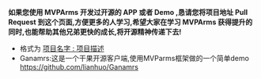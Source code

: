 **如果您使用 **MVPArms** 开发过开源的 **APP** 或者 **Demo** ,恳请您将项目地址 **Pull Request** 到这个页面,方便更多的人学习,希望大家在学习  **MVPArms** 获得提升的同时,也能帮助其他兄弟更快的成长,将开源精神传递下去!**

* 格式为 [项目名字 : 项目描述](项目地址)
* Ganamrs:这是一个干果开源客户端,使用MVParms框架做的一个简单demo https://github.com/lianhuo/Ganamrs

